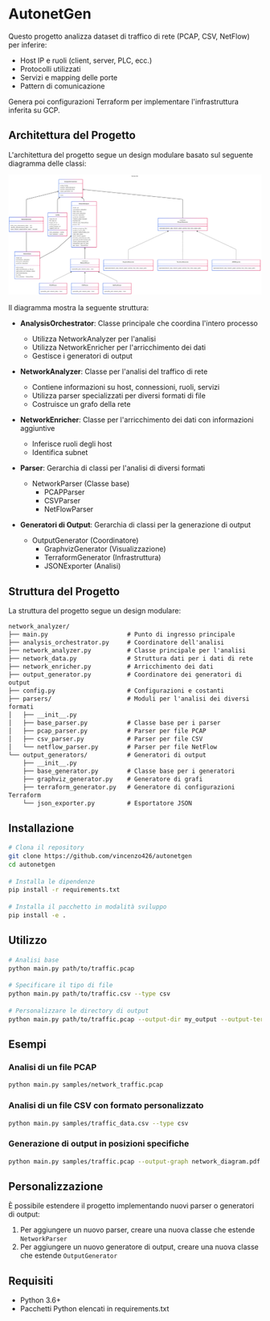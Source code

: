 # AutonetGen

Questo progetto analizza dataset di traffico di rete (PCAP, CSV, NetFlow) per inferire:
- Host IP e ruoli (client, server, PLC, ecc.)
- Protocolli utilizzati
- Servizi e mapping delle porte
- Pattern di comunicazione

Genera poi configurazioni Terraform per implementare l'infrastruttura inferita su GCP.

## Architettura del Progetto

L'architettura del progetto segue un design modulare basato sul seguente diagramma delle classi:

![Diagramma delle Classi](autonet_gen_diagramma.png)

Il diagramma mostra la seguente struttura:

- **AnalysisOrchestrator**: Classe principale che coordina l'intero processo
  - Utilizza NetworkAnalyzer per l'analisi
  - Utilizza NetworkEnricher per l'arricchimento dei dati
  - Gestisce i generatori di output

- **NetworkAnalyzer**: Classe per l'analisi del traffico di rete
  - Contiene informazioni su host, connessioni, ruoli, servizi
  - Utilizza parser specializzati per diversi formati di file
  - Costruisce un grafo della rete

- **NetworkEnricher**: Classe per l'arricchimento dei dati con informazioni aggiuntive
  - Inferisce ruoli degli host
  - Identifica subnet

- **Parser**: Gerarchia di classi per l'analisi di diversi formati
  - NetworkParser (Classe base)
    - PCAPParser
    - CSVParser
    - NetFlowParser

- **Generatori di Output**: Gerarchia di classi per la generazione di output
  - OutputGenerator (Coordinatore)
    - GraphvizGenerator (Visualizzazione)
    - TerraformGenerator (Infrastruttura)
    - JSONExporter (Analisi)

## Struttura del Progetto

La struttura del progetto segue un design modulare:

```
network_analyzer/
├── main.py                      # Punto di ingresso principale
├── analysis_orchestrator.py     # Coordinatore dell'analisi
├── network_analyzer.py          # Classe principale per l'analisi
├── network_data.py              # Struttura dati per i dati di rete
├── network_enricher.py          # Arricchimento dei dati
├── output_generator.py          # Coordinatore dei generatori di output
├── config.py                    # Configurazioni e costanti
├── parsers/                     # Moduli per l'analisi dei diversi formati
│   ├── __init__.py
│   ├── base_parser.py           # Classe base per i parser
│   ├── pcap_parser.py           # Parser per file PCAP
│   ├── csv_parser.py            # Parser per file CSV
│   └── netflow_parser.py        # Parser per file NetFlow
└── output_generators/           # Generatori di output
    ├── __init__.py
    ├── base_generator.py        # Classe base per i generatori
    ├── graphviz_generator.py    # Generatore di grafi
    ├── terraform_generator.py   # Generatore di configurazioni Terraform
    └── json_exporter.py         # Esportatore JSON
```

## Installazione

```bash
# Clona il repository
git clone https://github.com/vincenzo426/autonetgen
cd autonetgen

# Installa le dipendenze
pip install -r requirements.txt

# Installa il pacchetto in modalità sviluppo
pip install -e .
```

## Utilizzo

```bash
# Analisi base
python main.py path/to/traffic.pcap

# Specificare il tipo di file
python main.py path/to/traffic.csv --type csv

# Personalizzare le directory di output
python main.py path/to/traffic.pcap --output-dir my_output --output-terraform terraform_configs
```

## Esempi

### Analisi di un file PCAP
```bash
python main.py samples/network_traffic.pcap
```

### Analisi di un file CSV con formato personalizzato
```bash
python main.py samples/traffic_data.csv --type csv
```

### Generazione di output in posizioni specifiche
```bash
python main.py samples/traffic.pcap --output-graph network_diagram.pdf --output-analysis results.json --output-terraform terraform_configs
```

## Personalizzazione

È possibile estendere il progetto implementando nuovi parser o generatori di output:

1. Per aggiungere un nuovo parser, creare una nuova classe che estende `NetworkParser`
2. Per aggiungere un nuovo generatore di output, creare una nuova classe che estende `OutputGenerator`

## Requisiti

- Python 3.6+
- Pacchetti Python elencati in requirements.txt
